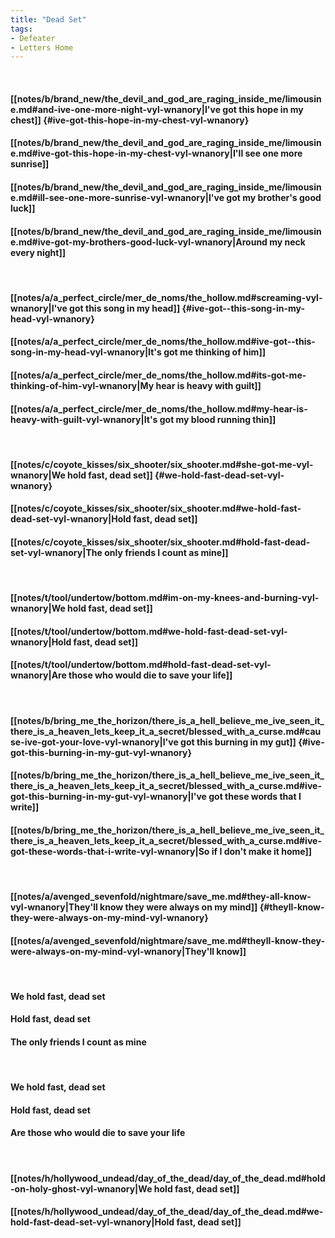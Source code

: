 ```yaml
---
title: "Dead Set"
tags:
- Defeater
- Letters Home
---
```

&nbsp;
#### [[notes/b/brand_new/the_devil_and_god_are_raging_inside_me/limousine.md#and-ive-one-more-night-vyl-wnanory|I've got this hope in my chest]] {#ive-got-this-hope-in-my-chest-vyl-wnanory}
#### [[notes/b/brand_new/the_devil_and_god_are_raging_inside_me/limousine.md#ive-got-this-hope-in-my-chest-vyl-wnanory|I'll see one more sunrise]]
#### [[notes/b/brand_new/the_devil_and_god_are_raging_inside_me/limousine.md#ill-see-one-more-sunrise-vyl-wnanory|I've got my brother's good luck]]
#### [[notes/b/brand_new/the_devil_and_god_are_raging_inside_me/limousine.md#ive-got-my-brothers-good-luck-vyl-wnanory|Around my neck every night]]
&nbsp;
#### [[notes/a/a_perfect_circle/mer_de_noms/the_hollow.md#screaming-vyl-wnanory|I've got  this song in my head]] {#ive-got--this-song-in-my-head-vyl-wnanory}
#### [[notes/a/a_perfect_circle/mer_de_noms/the_hollow.md#ive-got--this-song-in-my-head-vyl-wnanory|It's got me thinking of him]]
#### [[notes/a/a_perfect_circle/mer_de_noms/the_hollow.md#its-got-me-thinking-of-him-vyl-wnanory|My hear is heavy with guilt]]
#### [[notes/a/a_perfect_circle/mer_de_noms/the_hollow.md#my-hear-is-heavy-with-guilt-vyl-wnanory|It's got my blood running thin]]
&nbsp;
#### [[notes/c/coyote_kisses/six_shooter/six_shooter.md#she-got-me-vyl-wnanory|We hold fast, dead set]] {#we-hold-fast-dead-set-vyl-wnanory}
#### [[notes/c/coyote_kisses/six_shooter/six_shooter.md#we-hold-fast-dead-set-vyl-wnanory|Hold fast, dead set]]
#### [[notes/c/coyote_kisses/six_shooter/six_shooter.md#hold-fast-dead-set-vyl-wnanory|The only friends I count as mine]]
&nbsp;
#### [[notes/t/tool/undertow/bottom.md#im-on-my-knees-and-burning-vyl-wnanory|We hold fast, dead set]]
#### [[notes/t/tool/undertow/bottom.md#we-hold-fast-dead-set-vyl-wnanory|Hold fast, dead set]]
#### [[notes/t/tool/undertow/bottom.md#hold-fast-dead-set-vyl-wnanory|Are those who would die to save your life]]
&nbsp;
#### [[notes/b/bring_me_the_horizon/there_is_a_hell_believe_me_ive_seen_it_there_is_a_heaven_lets_keep_it_a_secret/blessed_with_a_curse.md#cause-ive-got-your-love-vyl-wnanory|I've got this burning in my gut]] {#ive-got-this-burning-in-my-gut-vyl-wnanory}
#### [[notes/b/bring_me_the_horizon/there_is_a_hell_believe_me_ive_seen_it_there_is_a_heaven_lets_keep_it_a_secret/blessed_with_a_curse.md#ive-got-this-burning-in-my-gut-vyl-wnanory|I've got these words that I write]]
#### [[notes/b/bring_me_the_horizon/there_is_a_hell_believe_me_ive_seen_it_there_is_a_heaven_lets_keep_it_a_secret/blessed_with_a_curse.md#ive-got-these-words-that-i-write-vyl-wnanory|So if I don't make it home]]
&nbsp;
#### [[notes/a/avenged_sevenfold/nightmare/save_me.md#they-all-know-vyl-wnanory|They'll know they were always on my mind]] {#theyll-know-they-were-always-on-my-mind-vyl-wnanory}
#### [[notes/a/avenged_sevenfold/nightmare/save_me.md#theyll-know-they-were-always-on-my-mind-vyl-wnanory|They'll know]]
&nbsp;
#### We hold fast, dead set
#### Hold fast, dead set
#### The only friends I count as mine
&nbsp;
#### We hold fast, dead set
#### Hold fast, dead set
#### Are those who would die to save your life
&nbsp;
#### [[notes/h/hollywood_undead/day_of_the_dead/day_of_the_dead.md#hold-on-holy-ghost-vyl-wnanory|We hold fast, dead set]]
#### [[notes/h/hollywood_undead/day_of_the_dead/day_of_the_dead.md#we-hold-fast-dead-set-vyl-wnanory|Hold fast, dead set]]
